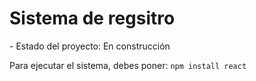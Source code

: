 <h1>Sistema de regsitro</h1>
- Estado del proyecto: En construcción

Para ejecutar el sistema, debes poner:
``` npm install react ```
